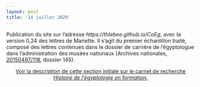 ```yaml
---
layout: post
title: '14 juillet 2020'
---
```

<p>Publication du site sur l’adresse <i>https://thlebee.github.io/CoEg</i>, avec la version 0,24 des lettres de Mariette. Il s’agit du premier échantillon traité, composé des lettres contenues dans le dossier de carrière de l’égyptologue dans l’administration des musées nationaux (Archives nationales, <a href="https://www.siv.archives-nationales.culture.gouv.fr/siv/IR/FRAN_IR_054497">20150497/118</a>, dossier 145).</p>
<center><p><a href="https://hef.hypotheses.org/890">Voir la description de cette section initiale sur le carnet de recherche <i>Histoire de l’égyptologie en formation</i>.</a></p></center>
